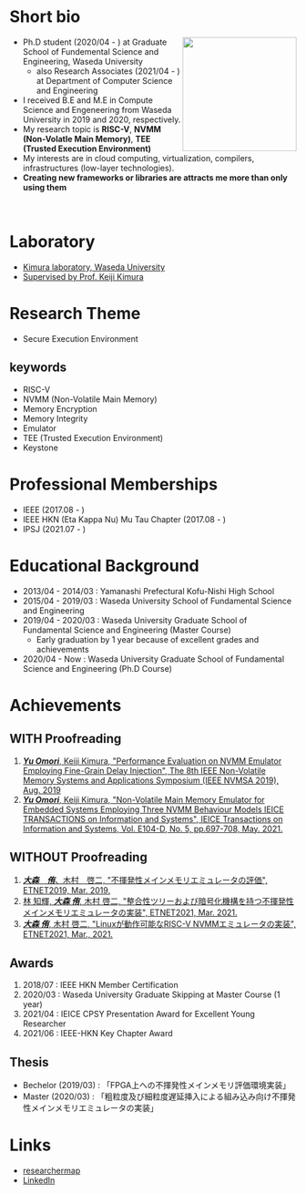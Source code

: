 # Short bio
<img src="https://user-images.githubusercontent.com/19767885/123014113-7c928e00-d400-11eb-8500-fd52bf6e04a9.jpg" width="200px" align="right">

- Ph.D student (2020/04 - ) at Graduate School of Fundemental Science and Engineering, Waseda University
  - also Research Associates (2021/04 - ) at Department of Computer Science and Engineering
- I received B.E and M.E in Compute Science and Engeneering from Waseda University in 2019 and 2020, respectively.
- My research topic is **RISC-V**, **NVMM (Non-Volatle Main Memory)**, **TEE (Trusted Execution Environment)**
- My interests are in cloud computing, virtualization, compilers, infrastructures (low-layer technologies).
- **Creating new frameworks or libraries are attracts me more than only using them**

<br clear="all">

# Laboratory
- [Kimura laboratory, Waseda University](http://www.apal.cs.waseda.ac.jp/)
- [Supervised by Prof. Keiji Kimura](http://www.apal.cs.waseda.ac.jp/kimura/index.html)

# Research Theme
- Secure Execution Environment

## keywords
- RISC-V
- NVMM (Non-Volatile Main Memory)
- Memory Encryption
- Memory Integrity
- Emulator
- TEE (Trusted Execution Environment)
- Keystone

# Professional Memberships
- IEEE (2017.08 - )
- IEEE HKN (Eta Kappa Nu) Mu Tau Chapter (2017.08 - )
- IPSJ (2021.07 - )

# Educational Background
- 2013/04 - 2014/03 : Yamanashi Prefectural Kofu-Nishi High School
- 2015/04 - 2019/03 : Waseda University School of Fundamental Science and Engineering
- 2019/04 - 2020/03 : Waseda University Graduate School of Fundamental Science and Engineering (Master Course)
  - Early graduation by 1 year because of excellent grades and achievements
- 2020/04 - Now     : Waseda University Graduate School of Fundamental Science and Engineering (Ph.D Course)

# Achievements
## WITH Proofreading
1. [_**Yu Omori**_, Keiji Kimura, "Performance Evaluation on NVMM Emulator Employing Fine-Grain Delay Injection", The 8th IEEE Non-Volatile Memory Systems and Applications Symposium (IEEE NVMSA 2019), Aug. 2019](https://ieeexplore.ieee.org/document/8863522)
2. [_**Yu Omori**_, Keiji Kimura, "Non-Volatile Main Memory Emulator for Embedded Systems Employing Three NVMM Behaviour Models IEICE TRANSACTIONS on Information and Systems", IEICE Transactions on Information and Systems, Vol. E104-D, No. 5, pp.697-708, May. 2021.](https://doi.org/10.1587/transinf.2020EDP7092)

## WITHOUT Proofreading
1. [_**大森　侑**_、木村　啓二, "不揮発性メインメモリエミュレータの評価", ETNET2019, Mar. 2019.](https://ipsj.ixsq.nii.ac.jp/ej/?action=repository_uri&item_id=195099)
2. [林 知輝, _**大森 侑**_, 木村 啓二, "整合性ツリーおよび暗号化機構を持つ不揮発性メインメモリエミュレータの実装", ETNET2021, Mar. 2021.](https://ipsj.ixsq.nii.ac.jp/ej/?action=repository_uri&item_id=210451)
3. [_**大森 侑**_, 木村 啓二, "Linuxが動作可能なRISC-V NVMMエミュレータの実装", ETNET2021, Mar., 2021.](https://ipsj.ixsq.nii.ac.jp/ej/?action=repository_uri&item_id=210450)

## Awards
1. 2018/07 : IEEE HKN Member Certification
2. 2020/03 : Waseda University Graduate Skipping at Master Course (1 year)
3. 2021/04 : IEICE CPSY Presentation Award for Excellent Young Researcher
4. 2021/06 : IEEE-HKN Key Chapter Award

## Thesis
- Bechelor (2019/03) : 「FPGA上への不揮発性メインメモリ評価環境実装」
- Master (2020/03) : 「粗粒度及び細粒度遅延挿入による組み込み向け不揮発性メインメモリエミュレータの実装」

# Links
- [researchermap](https://researchmap.jp/yuomori)
- [LinkedIn](https://www.linkedin.com/in/yu-omori-269987191/)
